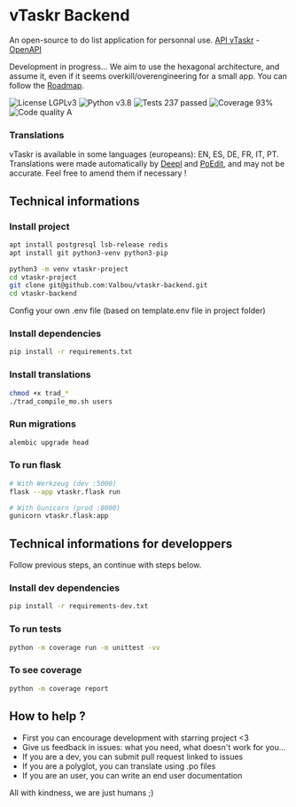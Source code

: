 # vTaskr Backend
An open-source to do list application for personnal use.
[API vTaskr](https://api.vtaskr.com "vTaskr API") - [OpenAPI](https://api.vtaskr.com/documentation)

Development in progress... We aim to use the hexagonal architecture, and assume it, even if it seems overkill/overengineering for a small app.
You can follow the [Roadmap](https://github.com/Valbou/vtaskr-backend/blob/master/ROADMAP.md).

![License LGPLv3](https://img.shields.io/badge/license-LGPLv3-blue "License LGPLv3")
![Python v3.8](https://img.shields.io/badge/python-v3.8-blue "Python v3.8")
![Tests 237 passed](https://img.shields.io/badge/tests-237%20passed-green "Tests 237 passed")
![Coverage 93%](https://img.shields.io/badge/coverage-93%25-green "Coverage 93%")
![Code quality A](https://img.shields.io/badge/code%20quality-A-green "Code quality A")

### Translations
vTaskr is available in some languages (europeans): EN, ES, DE, FR, IT, PT.
Translations were made automatically by [Deepl](https://www.deepl.com) and [PoEdit](https://poedit.net/), and may not be accurate. Feel free to amend them if necessary !

## Technical informations

### Install project

```bash
apt install postgresql lsb-release redis
apt install git python3-venv python3-pip

python3 -m venv vtaskr-project
cd vtaskr-project
git clone git@github.com:Valbou/vtaskr-backend.git
cd vtaskr-backend
```

Config your own .env file (based on template.env file in project folder)

### Install dependencies

```bash
pip install -r requirements.txt
```

### Install translations

```bash
chmod +x trad_*
./trad_compile_mo.sh users
```

### Run migrations

```bash
alembic upgrade head
```

### To run flask
```bash
# With Werkzeug (dev :5000)
flask --app vtaskr.flask run

# With Gunicorn (prod :8000)
gunicorn vtaskr.flask:app
```

## Technical informations for developpers

Follow previous steps, an continue with steps below.

### Install dev dependencies

```bash
pip install -r requirements-dev.txt
```

### To run tests
```bash
python -m coverage run -m unittest -vv
```

### To see coverage
```bash
python -m coverage report
```

## How to help ?

- First you can encourage development with starring project <3
- Give us feedback in issues: what you need, what doesn't work for you...
- If you are a dev, you can submit pull request linked to issues
- If you are a polyglot, you can translate using .po files
- If you are an user, you can write an end user documentation

All with kindness, we are just humans ;)
